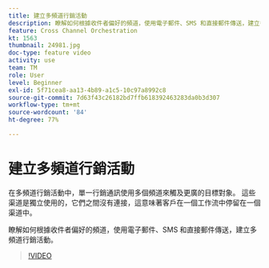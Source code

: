 ```yaml
---
title: 建立多頻道行銷活動
description: 瞭解如何根據收件者偏好的頻道，使用電子郵件、SMS 和直接郵件傳送，建立多頻道行銷活動。
feature: Cross Channel Orchestration
kt: 1563
thumbnail: 24981.jpg
doc-type: feature video
activity: use
team: TM
role: User
level: Beginner
exl-id: 5f71cea8-aa13-4b89-a1c5-10c97a8992c8
source-git-commit: 7d63f43c26182bd7ffb618392463283da0b3d307
workflow-type: tm+mt
source-wordcount: '84'
ht-degree: 77%

---
```


# 建立多頻道行銷活動

在多頻道行銷活動中，單一行銷通訊使用多個頻道來觸及更廣的目標對象。 這些渠道是獨立使用的，它們之間沒有連接，這意味著客戶在一個工作流中停留在一個渠道中。

瞭解如何根據收件者偏好的頻道，使用電子郵件、SMS 和直接郵件傳送，建立多頻道行銷活動。

>[!VIDEO](https://video.tv.adobe.com/v/24981?quality=12)
